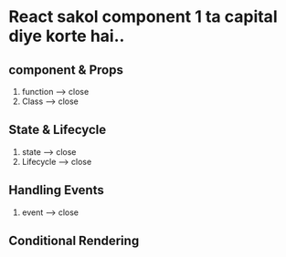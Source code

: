 # React sakol component 1 ta capital diye korte hai..


## component & Props
1. function --> close
2. Class --> close

## State & Lifecycle
1. state --> close
2. Lifecycle --> close

## Handling Events
 1. event --> close

 ## Conditional Rendering
 
